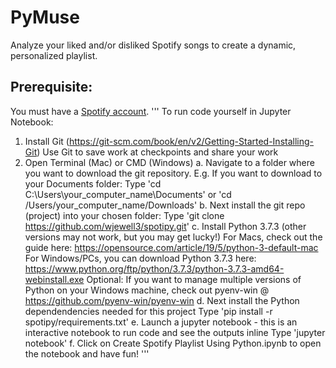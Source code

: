 # PyMuse
Analyze your liked and/or disliked Spotify songs to create a dynamic, personalized playlist. 

## Prerequisite: 
You must have a [Spotify account](https://accounts.spotify.com/en/login?continue=https).
'''
To run code yourself in Jupyter Notebook:
1. Install Git (https://git-scm.com/book/en/v2/Getting-Started-Installing-Git)
        Use Git to save work at checkpoints and share your work 
2. Open Terminal (Mac) or CMD (Windows)
        a. Navigate to a folder where you want to download the git repository. 
            E.g. If you want to download to your Documents folder:
            Type 'cd C:\Users\your_computer_name\Documents' or 'cd /Users/your_computer_name/Downloads'
        b. Next install the git repo (project) into your chosen folder:
            Type 'git clone https://github.com/wjewell3/spotipy.git' 
        c. Install Python 3.7.3 (other versions may not work, but you may get lucky!)
            For Macs, check out the guide here: https://opensource.com/article/19/5/python-3-default-mac
            For Windows/PCs, you can download Python 3.7.3 here: https://www.python.org/ftp/python/3.7.3/python-3.7.3-amd64-webinstall.exe
            Optional: If you want to manage multiple versions of Python on your Windows machine, check out pyenv-win @ https://github.com/pyenv-win/pyenv-win
        d. Next install the Python dependendencies needed for this project
            Type 'pip install -r spotipy/requirements.txt'
        e. Launch a jupyter notebook - this is an interactive notebook to run code and see the outputs inline
            Type 'jupyter notebook'
        f. Click on Create Spotify Playlist Using Python.ipynb to open the notebook and have fun!
'''